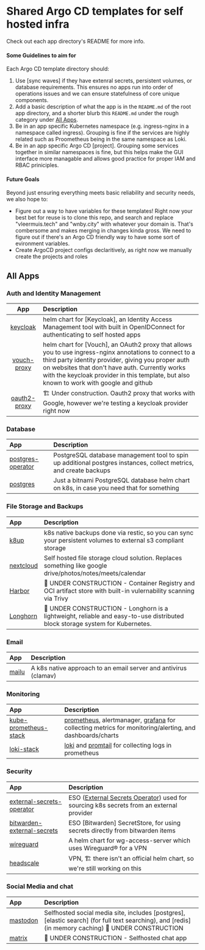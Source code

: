 # Shared Argo CD templates for self hosted infra
Check out each app directory's README for more info.

#### Some Guidelines to aim for
Each Argo CD template directory should:
1. Use [sync waves] if they have extenral secrets, persistent volumes, or database requirements. This ensures no apps run into order of operations issues and we can ensure statefulness of core unique components.
2. Add a basic description of what the app is in the `README.md` of the root app directory, and a shorter blurb this `README.md` under the rough category under [All Apps](#all-apps).
3. Be in an app specific Kubernetes namespace (e.g. ingress-nginx in a namespace called ingress). Grouping is fine if the services are highly related such as Proometheus being in the same namespace as Loki.
4. Be in an app specific Argo CD [project]. Grouping some services together in similar namespaces is fine, but this helps make the GUI interface more managable and allows good practice for proper IAM and RBAC priniciples.


#### Future Goals
Beyond just ensuring everything meets basic reliability and security needs, we also hope to:
- Figure out a way to have variables for these templates! Right now your best bet for reuse is to clone this repo, and search and replace "vleermuis.tech" and "wnby.city" with whatever your domain is. That's combersome and makes merging in changes kinda gross. We need to figure out if there's an Argo CD friendly way to have some sort of evironment variables.
- Create ArgoCD project configs declaritively, as right now we manually create the projects and roles

## All Apps


### Auth and Identity Management

| App                            | Description                                                                    |
|:------------------------------:|:------------------------------------------------------------------------------------------------------|
| [keycloak](./keycloak)         | helm chart for [Keycloak], an Identity Access Management tool with built in OpenIDConnect for authenticating to self hosted apps |
| [vouch-proxy](./vouch-proxy)   | helm chart for [Vouch], an OAuth2 proxy that allows you to use ingress-nginx annotations to connect to a third party identity provider, giving you proper auth on websites that don't have auth. Currently works with the keycloak provider in this template, but also known to work with google and github |
| [oauth2-proxy](./oauth2-proxy) | 🏗️ Under construction. Oauth2 proxy that works with Google, however we're testing a keycloak provider right now |


### Database

| App                                      | Description                                               |
|:-----------------------------------------|:----------------------------------------------------------|
| [postgres-operator](./postgres/operator) | PostgreSQL database management tool to spin up additional postgres instances, collect metrics, and create backups |
| [postgres](./postgres/bitnami)           | Just a bitnami PostgreSQL database helm chart on k8s, in case you need that for something |


### File Storage and Backups

| App                      | Description                                                                      |
|:-------------------------|:---------------------------------------------------------------------------------|
| [k8up](./k8up)           | k8s native backups done via restic, so you can sync your persistent volumes to external s3 compliant storage |
| [nextcloud](./nextcloud) | Self hosted file storage cloud solution. Replaces something like google drive/photos/notes/meets/calendar    |
| [Harbor](./harbor)       | 🚧 UNDER CONSTRUCTION - Container Registry and OCI artifact store with built-in vulernability scanning via Trivy                     |
| [Longhorn](./longhorn)   | 🚧 UNDER CONSTRUCTION - Longhorn is a lightweight, reliable and easy-to-use distributed block storage system for Kubernetes.         |

### Email

| App              | Description                                                      |
|:-----------------|:-----------------------------------------------------------------|
| [mailu](./mailu) | A k8s native approach to an email server and antivirus (clamav)  |


### Monitoring

| App                                              | Description                                                                      |
|:-------------------------------------------------|:---------------------------------------------------------------------------------|
| [kube-prometheus-stack](./kube-prometheus-stack) | [prometheus](https://prometheus.io/docs/introduction/overview/), alertmanager, [grafana](https://grafana.com) for collecting metrics for monitoring/alerting, and dashboards/charts |
| [loki-stack](./loki-stack)                       | [loki](https://grafana.com/oss/loki/) and [promtail](https://grafana.com/docs/loki/latest/clients/promtail/) for collecting logs in prometheus |


### Security

| App                                                        | Description                                        |
|:-----------------------------------------------------------|:---------------------------------------------------|
| [external-secrets-operator](./external-secrets-operator)   | ESO ([External Secrets Operator](https://external-secrets.io/latest/)) used for sourcing k8s secrets from an external provider |
| [bitwarden-external-secrets](./bitwarden-external-secrets) | ESO [Bitwarden] SecretStore, for using secrets directly from bitwarden items    |
| [wireguard](./wg-access-server)                            | A helm chart for wg-access-server which uses Wireguard®️ for a VPN               |
| [headscale](./headscale)                                   | VPN, 🏗️ there isn't an official helm chart, so we're still working on this      |


### Social Media and chat

| App                      | Description                                                                      |
|:-------------------------|:---------------------------------------------------------------------------------|
| [mastodon](./mastodon)   | Selfhosted social media site, includes [postgres], [elastic search] (for full text searching), and [redis] (in memory caching) 🚧 UNDER CONSTRUCTION |
| [matrix](./matrix)       |  🚧 UNDER CONSTRUCTION - Selfhosted chat app|
